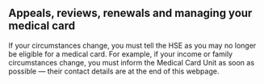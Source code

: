 ##  Appeals, reviews, renewals and managing your medical card

If your circumstances change, you must tell the HSE as you may no longer be
eligible for a medical card. For example, if your income or family
circumstances change, you must inform the Medical Card Unit as soon as
possible — their contact details are at the end of this webpage.
